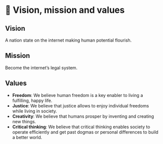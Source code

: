 # 💚 Vision, mission and values

## Vision

A nation state on the internet making human potential flourish.

## Mission

Become the internet’s legal system.

## Values

* **Freedom**: We believe human freedom is a key enabler to living a fulfilling, happy life.
* **Justice**: We believe that justice allows to enjoy individual freedoms while living in society.&#x20;
* **Creativity**: We believe that humans prosper by inventing and creating new things.
* **Critical thinking**: We believe that critical thinking enables society to operate efficiently and get past dogmas or personal differences to build a better world.


